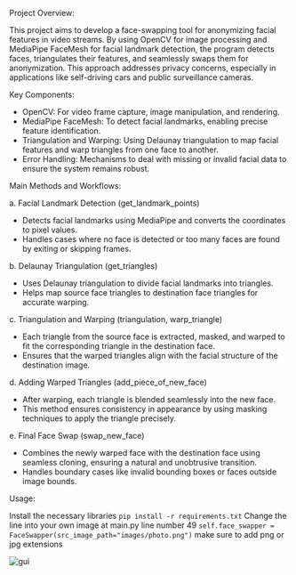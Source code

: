 Project Overview:

This project aims to develop a face-swapping tool for anonymizing facial features in video streams. By using OpenCV for image processing and MediaPipe FaceMesh for facial landmark detection, the program detects faces, triangulates their features, and seamlessly swaps them for anonymization. This approach addresses privacy concerns, especially in applications like self-driving cars and public surveillance cameras.

Key Components:

  * OpenCV: For video frame capture, image manipulation, and rendering.
  * MediaPipe FaceMesh: To detect facial landmarks, enabling precise feature identification.
  * Triangulation and Warping: Using Delaunay triangulation to map facial features and warp triangles from one face to another.
  * Error Handling: Mechanisms to deal with missing or invalid facial data to ensure the system remains robust.

Main Methods and Workflows:
  
  a. Facial Landmark Detection (get_landmark_points)
  * Detects facial landmarks using MediaPipe and converts the coordinates to pixel values.
  * Handles cases where no face is detected or too many faces are found by exiting or skipping frames.
  
  b. Delaunay Triangulation (get_triangles)
  * Uses Delaunay triangulation to divide facial landmarks into triangles.
  * Helps map source face triangles to destination face triangles for accurate warping.
  
  c. Triangulation and Warping (triangulation, warp_triangle)
  * Each triangle from the source face is extracted, masked, and warped to fit the corresponding triangle in the destination face.
  * Ensures that the warped triangles align with the facial structure of the destination image.
  
  d. Adding Warped Triangles (add_piece_of_new_face)
  * After warping, each triangle is blended seamlessly into the new face.
  * This method ensures consistency in appearance by using masking techniques to apply the triangle precisely.
  
  e. Final Face Swap (swap_new_face)
  * Combines the newly warped face with the destination face using seamless cloning, ensuring a natural and unobtrusive transition.
  * Handles boundary cases like invalid bounding boxes or faces outside image bounds.

Usage:

Install the necessary libraries
``` pip install -r requirements.txt ```
Change the line into your own image at main.py line number 49 ```self.face_swapper = FaceSwapper(src_image_path="images/photo.png")``` 
make sure to add png or jpg extensions

![gui](https://github.com/user-attachments/assets/22e744ab-ad8e-48e8-a844-7d7af4223313)
